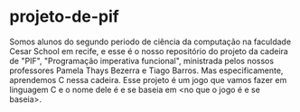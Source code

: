 # projeto-de-pif
Somos alunos do segundo periodo de ciência da computação na faculdade Cesar School em recife, e esse é o nosso repositório do projeto da cadeira de "PIF",  "Programação imperativa funcional", ministrada pelos nossos professores Pamela Thays Bezerra e Tiago Barros. Mas especificamente, aprendemos C nessa cadeira. Esse projeto é um jogo que vamos fazer em linguagem C e o nome dele é <nome> e se baseia em <no que o jogo é e se baseia>. 
